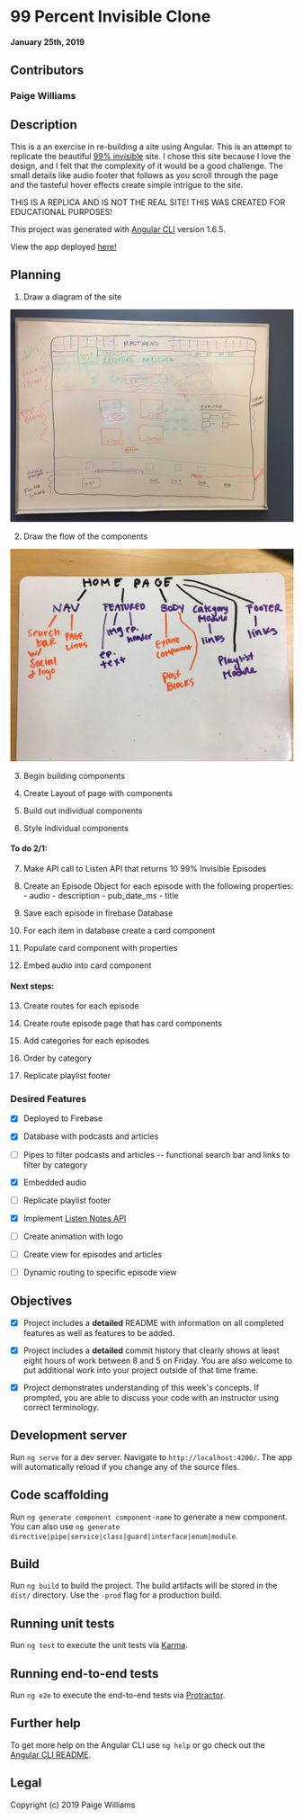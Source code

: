 #  99 Percent Invisible Clone

#### January 25th, 2019

## Contributors

### **Paige Williams**

## Description

This is a an exercise in re-building a site using Angular. This is an attempt to replicate the beautiful [99% invisible](https://99percentinvisible.org/) site. I chose this site because I love the design, and I felt that the complexity of it would be a good challenge. The small details like audio footer that follows as you scroll through the page and the tasteful hover effects create simple intrigue to the site.

THIS IS A REPLICA AND IS NOT THE REAL SITE! THIS WAS CREATED FOR EDUCATIONAL PURPOSES!

This project was generated with [Angular CLI](https://github.com/angular/angular-cli) version 1.6.5.

View the app deployed [here!](https://percent-invisible.firebaseapp.com/)

## Planning

  1. Draw a diagram of the site

  ![alt text](https://github.com/paigewilliams/99-percent-invisible/blob/master/layout-design.jpg)

  2. Draw the flow of the components

  ![alt text](https://github.com/paigewilliams/99-percent-invisible/blob/master/components-flow.jpg)

  3. Begin building components

  4. Create Layout of page with components

  5. Build out individual components

  6. Style individual components

  #### To do 2/1:


  7. Make API call to Listen API that returns 10 99% Invisible Episodes

  8. Create an Episode Object for each episode with the following properties:
    - audio
    - description
    - pub_date_ms
    - title

  9. Save each episode in firebase Database

  10. For each item in database create a card component

  11. Populate card component with properties

  12. Embed audio into card component  

  #### Next steps:

  13. Create routes for each episode

  14. Create route episode page that has card components

  15. Add categories for each episodes

  16. Order by category

  17. Replicate playlist footer

### Desired Features

- [x] Deployed to Firebase
- [x] Database with podcasts and articles
- [ ] Pipes to filter podcasts and articles -- functional search bar and links to filter by category
- [x] Embedded audio
- [ ] Replicate playlist footer
- [x] Implement [Listen Notes API](https://www.listennotes.com/api/)
- [ ] Create animation with logo
- [ ] Create view for episodes and articles
- [ ] Dynamic routing to specific episode view


## Objectives

- [x] Project includes a **detailed** README with information on all completed features as well as features to be added.
- [x] Project includes a **detailed** commit history that clearly shows at least eight hours of work between 8 and 5 on Friday. You are also welcome to put additional work into your project outside of that time frame.
- [x] Project demonstrates understanding of this week's concepts. If prompted, you are able to discuss your code with an instructor using correct terminology.


## Development server

Run `ng serve` for a dev server. Navigate to `http://localhost:4200/`. The app will automatically reload if you change any of the source files.

## Code scaffolding

Run `ng generate component component-name` to generate a new component. You can also use `ng generate directive|pipe|service|class|guard|interface|enum|module`.

## Build

Run `ng build` to build the project. The build artifacts will be stored in the `dist/` directory. Use the `-prod` flag for a production build.

## Running unit tests

Run `ng test` to execute the unit tests via [Karma](https://karma-runner.github.io).

## Running end-to-end tests

Run `ng e2e` to execute the end-to-end tests via [Protractor](http://www.protractortest.org/).

## Further help

To get more help on the Angular CLI use `ng help` or go check out the [Angular CLI README](https://github.com/angular/angular-cli/blob/master/README.md).

## Legal

Copyright (c) 2019 Paige Williams

